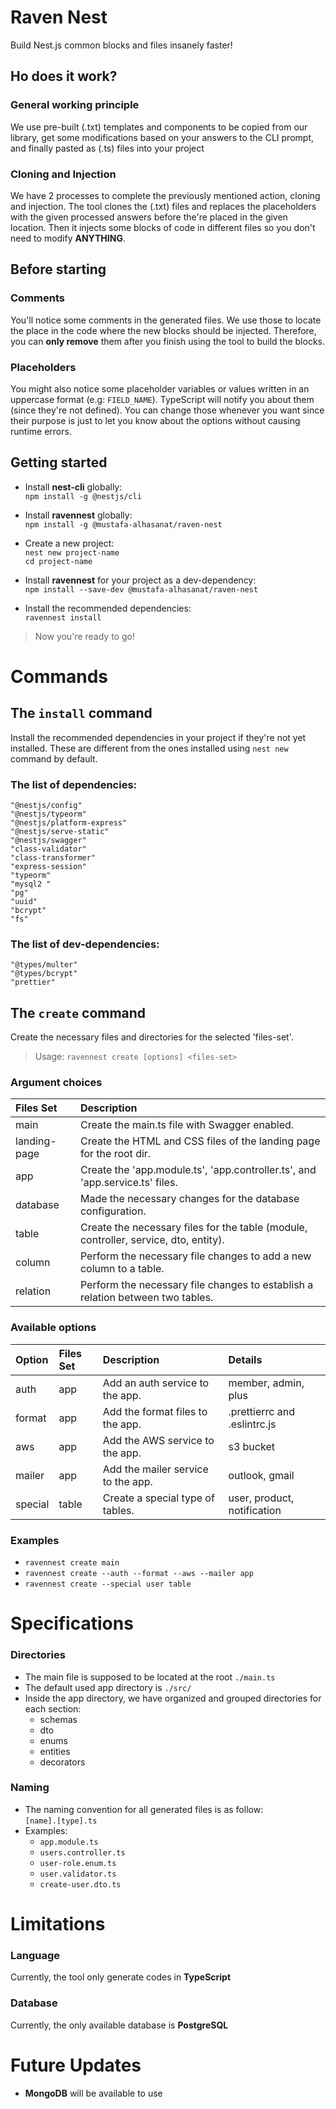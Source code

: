# Raven Nest

Build Nest.js common blocks and files insanely faster!

## Ho does it work?

### General working principle

We use pre-built (.txt) templates and components to be copied from our library, get some modifications based on your answers to the CLI prompt, and finally pasted as (.ts) files into your project

### Cloning and Injection

We have 2 processes to complete the previously mentioned action, cloning and injection. The tool clones the (.txt) files and replaces the placeholders with the given processed answers before the're placed in the given location. Then it injects some blocks of code in different files so you don't need to modify **ANYTHING**.

## Before starting

### Comments

You'll notice some comments in the generated files. We use those to locate the place in the code where the new blocks should be injected. Therefore, you can **only remove** them after you finish using the tool to build the blocks.

### Placeholders

You might also notice some placeholder variables or values written in an uppercase format (e.g: `FIELD_NAME`). TypeScript will notify you about them (since they're not defined). You can change those whenever you want since their purpose is just to let you know about the options without causing runtime errors.

## Getting started

-   Install **nest-cli** globally:  
     `npm install -g @nestjs/cli`

-   Install **ravennest** globally:  
     `npm install -g @mustafa-alhasanat/raven-nest`

-   Create a new project:  
     `nest new project-name`  
     `cd project-name`

-   Install **ravennest** for your project as a dev-dependency:  
     `npm install --save-dev @mustafa-alhasanat/raven-nest`

-   Install the recommended dependencies:  
     `ravennest install`

> Now you're ready to go!

# Commands

## The `install` command

Install the recommended dependencies in your project if they're not yet installed. These are different from the ones installed using `nest new` command by default.

### The list of dependencies:

```
"@nestjs/config"
"@nestjs/typeorm"
"@nestjs/platform-express"
"@nestjs/serve-static"
"@nestjs/swagger"
"class-validator"
"class-transformer"
"express-session"
"typeorm"
"mysql2 "
"pg"
"uuid"
"bcrypt"
"fs"
```

### The list of dev-dependencies:

```
"@types/multer"
"@types/bcrypt"
"prettier"
```

## The `create` command

Create the necessary files and directories for the selected 'files-set'.

> Usage: `ravennest create [options] <files-set>`

### Argument choices

| Files Set    | Description                                                                          |
| :----------- | :----------------------------------------------------------------------------------- |
| main         | Create the main.ts file with Swagger enabled.                                        |
| landing-page | Create the HTML and CSS files of the landing page for the root dir.                  |
| app          | Create the 'app.module.ts', 'app.controller.ts', and 'app.service.ts' files.         |
| database     | Made the necessary changes for the database configuration.                           |
| table        | Create the necessary files for the table (module, controller, service, dto, entity). |
| column       | Perform the necessary file changes to add a new column to a table.                   |
| relation     | Perform the necessary file changes to establish a relation between two tables.       |

### Available options

| Option  | Files Set | Description                        | Details                      |
| :------ | :-------- | :--------------------------------- | :--------------------------- |
| auth    | app       | Add an auth service to the app.    | member, admin, plus          |
| format  | app       | Add the format files to the app.   | .prettierrc and .eslintrc.js |
| aws     | app       | Add the AWS service to the app.    | s3 bucket                    |
| mailer  | app       | Add the mailer service to the app. | outlook, gmail               |
| special | table     | Create a special type of tables.   | user, product, notification  |

### Examples

-   `ravennest create main`
-   `ravennest create --auth --format --aws --mailer app`
-   `ravennest create --special user table`

# Specifications

### Directories

-   The main file is supposed to be located at the root `./main.ts`
-   The default used app directory is `./src/`
-   Inside the app directory, we have organized and grouped directories for each section:
    -   schemas
    -   dto
    -   enums
    -   entities
    -   decorators

### Naming

-   The naming convention for all generated files is as follow:  
     `[name].[type].ts`
-   Examples:
    -   `app.module.ts`
    -   `users.controller.ts`
    -   `user-role.enum.ts`
    -   `user.validator.ts`
    -   `create-user.dto.ts`

# Limitations

### Language

Currently, the tool only generate codes in **TypeScript**

### Database

Currently, the only available database is **PostgreSQL**

# Future Updates

-   **MongoDB** will be available to use
